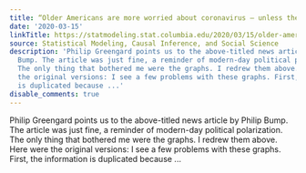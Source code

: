 ```yaml
---
title: “Older Americans are more worried about coronavirus — unless they’re Republican”
date: '2020-03-15'
linkTitle: https://statmodeling.stat.columbia.edu/2020/03/15/older-americans-are-more-worried-about-coronavirus-unless-theyre-republican/
source: Statistical Modeling, Causal Inference, and Social Science
description: 'Philip Greengard points us to the above-titled news article by Philip
  Bump. The article was just fine, a reminder of modern-day political polarization.
  The only thing that bothered me were the graphs. I redrew them above. Here were
  the original versions: I see a few problems with these graphs. First, the information
  is duplicated because ...'
disable_comments: true
---
```

Philip Greengard points us to the above-titled news article by Philip Bump. The article was just fine, a reminder of modern-day political polarization. The only thing that bothered me were the graphs. I redrew them above. Here were the original versions: I see a few problems with these graphs. First, the information is duplicated because ...